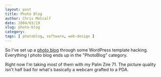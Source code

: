 ```yaml
---
layout: post
title: Photo Blog
author: Chris Metcalf
date: 2004/03/19
slug: photo-blog
category: 
tags: [ photoblog, software, web-design ]
---
```


So I've set up a <a href="/blog/archives/category/photoblog/">photo blog</a> through some WordPress template hacking. Everything I photo blog ends up in the "PhotoBlog" category.

Right now I'm taking most of them with my Palm Zire 71. The picture quality isn't half bad for what's basically a webcam grafted to a PDA.
